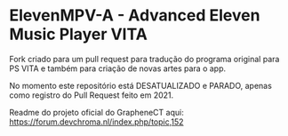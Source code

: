 # ElevenMPV-A - Advanced Eleven Music Player VITA

Fork criado para um pull request para tradução do programa original para PS VITA e também para criação de novas artes para o app.

No momento este repositório está DESATUALIZADO e PARADO, apenas como registro do Pull Request feito em 2021.

Readme do projeto oficial do GrapheneCT aqui: https://forum.devchroma.nl/index.php/topic,152
